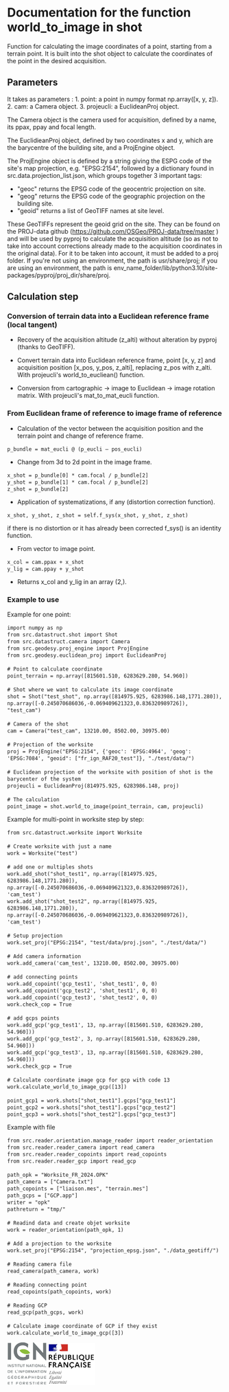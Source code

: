# Documentation for the function world_to_image in shot

Function for calculating the image coordinates of a point, starting from a terrain point.
It is built into the shot object to calculate the coordinates of the point in the desired acquisition.

## Parameters

It takes as parameters :
    1. point: a point in numpy format np.array([x, y, z]).
    2. cam: a Camera object.
    3. projeucli: a EuclideanProj object.

The Camera object is the camera used for acquisition, defined by a name, its ppax, ppay and focal length.

The EuclidieanProj object, defined by two coordinates x and y, which are the barycentre of the building site, and a ProjEngine object.

The ProjEngine object is defined by a string giving the ESPG code of the site's map projection, e.g. "EPSG:2154", followed by a dictionary found in src.data.projection_list.json, which groups together 3 important tags:
 * "geoc" returns the EPSG code of the geocentric projection on site.
 * "geog" returns the EPSG code of the geographic projection on the building site.
 * "geoid" returns a list of GeoTIFF names at site level.

These GeoTIFFs represent the geoid grid on the site. They can be found on the PROJ-data github (https://github.com/OSGeo/PROJ-data/tree/master ) and will be used by pyproj to calculate the acquisition altitude (so as not to take into account corrections already made to the acquisition coordinates in the original data). For it to be taken into account, it must be added to a proj folder. If you're not using an environment, the path is usr/share/proj; if you are using an environment, the path is env_name_folder/lib/python3.10/site-packages/pyproj/proj_dir/share/proj.

## Calculation step

### Conversion of terrain data into a Euclidean reference frame (local tangent)

* Recovery of the acquisition altitude (z_alti) without alteration by pyproj (thanks to GeoTIFF).

* Convert terrain data into Euclidean reference frame, point [x, y, z] and acquisition position [x_pos, y_pos, z_alti], replacing z_pos with z_alti. With projeucli's world_to_eucliean() function.

* Conversion from cartographic -> image to Euclidean -> image rotation matrix. With projeucli's mat_to_mat_eucli function.

### From Euclidean frame of reference to image frame of reference

* Calculation of the vector between the acquisition position and the terrain point and change of reference frame.
```
p_bundle = mat_eucli @ (p_eucli – pos_eucli)
```

* Change from 3d to 2d point in the image frame.
```
x_shot = p_bundle[0] * cam.focal / p_bundle[2]
y_shot = p_bundle[1] * cam.focal / p_bundle[2]
z_shot = p_bundle[2]
```

* Application of systematizations, if any (distortion correction function).
```
x_shot, y_shot, z_shot = self.f_sys(x_shot, y_shot, z_shot)
```
if there is no distortion or it has already been corrected f_sys() is an identity function.

* From vector to image point.
```
x_col = cam.ppax + x_shot
y_lig = cam.ppay + y_shot
```

* Returns x_col and y_lig in an array (2,).

### Example to use

Example for one point:
```
import numpy as np
from src.datastruct.shot import Shot
from src.datastruct.camera import Camera
from src.geodesy.proj_engine import ProjEngine
from src.geodesy.euclidean_proj import EuclideanProj

# Point to calculate coordinate 
point_terrain = np.array([815601.510, 6283629.280, 54.960])

# Shot where we want to calculate its image coordinate
shot = Shot("test_shot", np.array([814975.925, 6283986.148,1771.280]), np.array([-0.245070686036,-0.069409621323,0.836320989726]), "test_cam")

# Camera of the shot
cam = Camera("test_cam", 13210.00, 8502.00, 30975.00)

# Projection of the worksite
proj = ProjEngine("EPSG:2154", {'geoc': 'EPSG:4964', 'geog': 'EPSG:7084', "geoid": ["fr_ign_RAF20_test"]}, "./test/data/")

# Euclidean projection of the worksite with position of shot is the barycenter of the system
projeucli = EuclideanProj(814975.925, 6283986.148, proj)

# The calculation
point_image = shot.world_to_image(point_terrain, cam, projeucli)
```

Example for multi-point in worksite step by step:
```
from src.datastruct.worksite import Worksite

# Create worksite with just a name
work = Worksite("test")

# add one or multiples shots
work.add_shot("shot_test1", np.array([814975.925, 6283986.148,1771.280]), np.array([-0.245070686036,-0.069409621323,0.836320989726]), 'cam_test')
work.add_shot("shot_test2", np.array([814975.925, 6283986.148,1771.280]), np.array([-0.245070686036,-0.069409621323,0.836320989726]), 'cam_test')

# Setup projection
work.set_proj("EPSG:2154", "test/data/proj.json", "./test/data/")

# Add camera information
work.add_camera('cam_test', 13210.00, 8502.00, 30975.00)

# add connecting points
work.add_copoint('gcp_test1', 'shot_test1', 0, 0)
work.add_copoint('gcp_test2', 'shot_test1', 0, 0)
work.add_copoint('gcp_test3', 'shot_test2', 0, 0)
work.check_cop = True

# add gcps points
work.add_gcp('gcp_test1', 13, np.array([815601.510, 6283629.280, 54.960]))
work.add_gcp('gcp_test2', 3, np.array([815601.510, 6283629.280, 54.960]))
work.add_gcp('gcp_test3', 13, np.array([815601.510, 6283629.280, 54.960]))
work.check_gcp = True

# Calculate coordinate image gcp for gcp with code 13
work.calculate_world_to_image_gcp([13])

point_gcp1 = work.shots["shot_test1"].gcps["gcp_test1"]
point_gcp2 = work.shots["shot_test1"].gcps["gcp_test2"]
point_gcp3 = work.shots["shot_test2"].gcps["gcp_test3"]
```

Example with file
```
from src.reader.orientation.manage_reader import reader_orientation
from src.reader.reader_camera import read_camera
from src.reader.reader_copoints import read_copoints
from src.reader.reader_gcp import read_gcp

path_opk = "Worksite_FR_2024.OPK"
path_camera = ["Camera.txt"]
path_copoints = ["liaison.mes", "terrain.mes"]
path_gcps = ["GCP.app"]
writer = "opk"
pathreturn = "tmp/"

# Readind data and create objet worksite
work = reader_orientation(path_opk, 1)

# Add a projection to the worksite
work.set_proj("EPSG:2154", "projection_epsg.json", "./data_geotiff/")

# Reading camera file
read_camera(path_camera, work)

# Reading connecting point
read_copoints(path_copoints, work)

# Reading GCP
read_gcp(path_gcps, work)

# Calculate image coordinate of GCP if they exist
work.calculate_world_to_image_gcp([3])
```

![logo ign](../logo/logo_ign.png) ![logo fr](../logo/Republique_Francaise_Logo.png)
